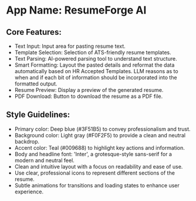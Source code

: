 # **App Name**: ResumeForge AI

## Core Features:

- Text Input: Input area for pasting resume text.
- Template Selection: Selection of ATS-friendly resume templates.
- Text Parsing: AI-powered parsing tool to understand text structure.
- Smart Formatting: Layout the pasted details and reformat the data automatically based on HR Accepted Templates. LLM reasons as to when and if each bit of information should be incorporated into the formatted output.
- Resume Preview: Display a preview of the generated resume.
- PDF Download: Button to download the resume as a PDF file.

## Style Guidelines:

- Primary color: Deep blue (#3F51B5) to convey professionalism and trust.
- Background color: Light gray (#F0F2F5) to provide a clean and neutral backdrop.
- Accent color: Teal (#009688) to highlight key actions and information.
- Body and headline font: 'Inter', a grotesque-style sans-serif for a modern and neutral feel.
- Clean and intuitive layout with a focus on readability and ease of use.
- Use clear, professional icons to represent different sections of the resume.
- Subtle animations for transitions and loading states to enhance user experience.